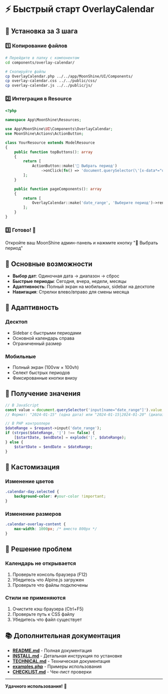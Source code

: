# ⚡ Быстрый старт OverlayCalendar

## 🚀 Установка за 3 шага

### 1️⃣ Копирование файлов
```bash
# Перейдите в папку с компонентом
cd components/overlay-calendar/

# Скопируйте файлы
cp OverlayCalendar.php ../../app/MoonShine/UI/Components/
cp overlay-calendar.css ../../public/css/
cp overlay-calendar.js ../../public/js/
```

### 2️⃣ Интеграция в Resource
```php
<?php

namespace App\MoonShine\Resources;

use App\MoonShine\UI\Components\OverlayCalendar;
use MoonShine\Actions\ActionButton;

class YourResource extends ModelResource
{
    public function topButtons(): array
    {
        return [
            ActionButton::make('📅 Выбрать период')
                ->onClick(fn() => 'document.querySelector(\'[x-data*="overlayCalendar"]\').__x.$data.toggleCalendar()')
        ];
    }

    public function pageComponents(): array
    {
        return [
            OverlayCalendar::make('date_range', 'Выберите период')->render()
        ];
    }
}
```

### 3️⃣ Готово! 🎉
Откройте ваш MoonShine админ-панель и нажмите кнопку "📅 Выбрать период"

## 🎯 Основные возможности

- **Выбор дат**: Одиночная дата → диапазон → сброс
- **Быстрые периоды**: Сегодня, вчера, недели, месяцы
- **Адаптивность**: Полный экран на мобильных, sidebar на десктопе
- **Навигация**: Стрелки влево/вправо для смены месяца

## 📱 Адаптивность

### Десктоп
- Sidebar с быстрыми периодами
- Основной календарь справа
- Ограниченный размер

### Мобильные
- Полный экран (100vw × 100vh)
- Селект быстрых периодов
- Фиксированные кнопки внизу

## 🔧 Получение значения

```javascript
// В JavaScript
const value = document.querySelector('input[name="date_range"]').value;
// Формат: "2024-01-15" (одна дата) или "2024-01-15|2024-01-20" (диапазон)
```

```php
// В PHP контроллере
$dateRange = $request->input('date_range');
if (strpos($dateRange, '|') !== false) {
    [$startDate, $endDate] = explode('|', $dateRange);
} else {
    $startDate = $endDate = $dateRange;
}
```

## 🎨 Кастомизация

### Изменение цветов
```css
.calendar-day.selected {
    background-color: #your-color !important;
}
```

### Изменение размеров
```css
.calendar-overlay-content {
    max-width: 1000px; /* вместо 800px */
}
```

## 🐛 Решение проблем

### Календарь не открывается
1. Проверьте консоль браузера (F12)
2. Убедитесь что Alpine.js загружен
3. Проверьте что файлы подключены

### Стили не применяются
1. Очистите кэш браузера (Ctrl+F5)
2. Проверьте путь к CSS файлу
3. Убедитесь что файл существует

## 📚 Дополнительная документация

- **[README.md](README.md)** - Полная документация
- **[INSTALL.md](INSTALL.md)** - Детальная инструкция по установке
- **[TECHNICAL.md](TECHNICAL.md)** - Техническая документация
- **[examples.php](examples.php)** - Примеры использования
- **[CHECKLIST.md](CHECKLIST.md)** - Чек-лист проверки

---

**Удачного использования!** 🚀

